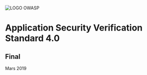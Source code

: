 #

![LOGO OWASP](images/owasp_logo_1c_notext.png)

# Application Security Verification Standard 4.0

## Final

Mars 2019
